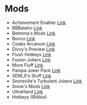# Mods

- Achievement Enabler [Link](https://github.com/Steamopollys/Steamodded/blob/main/example_mods/Mods/AchievementsEnabler.lua)
- BBBalatro [Link](https://github.com/BBBalatroMod/BBBalatro/tree/main)
- Betmma's Mods [Link](https://github.com/betmma/my_balatro_mods)
- Bunco [Link](https://github.com/Firch/Bunco)
- Codex Arcanum [Link](https://github.com/itayfeder/Codex-Arcanum)
- Divvy's Preview [Link](https://github.com/DivvyCr/Balatro-Preview)
- Flush Hotkeys [Link](https://github.com/Agoraaa/FlushHotkeys)
- Fusion Jokers [Link](https://itayfeder.github.io/Fusion-Jokers/)
- More Fluff [Link](https://notmario.github.io/MoreFluff/)
- Pampa Joker Pack [Link](https://batabata3.github.io/balatro-pampa-joker-pack/)
- SDM_0's Stuff [Link](https://github.com/SDM0/Balatro-Mods)
- Snoreville's Turbulent Jokers [Link](https://snoresville.github.io/snoresville_turbulent_jokers/)
- Snow's Mods [Link](https://rattlingsnow353.github.io/Snow-s-Mods/)
- UltraHand [Link](https://github.com/xioxin/BalatroMods)
- Hotkeys (@Akio)
